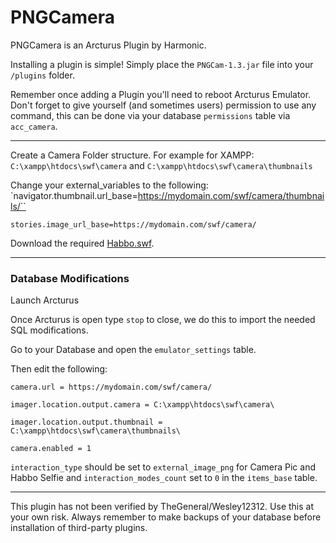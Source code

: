 # PNGCamera

PNGCamera is an Arcturus Plugin by Harmonic.

Installing a plugin is simple! Simply place the `PNGCam-1.3.jar` file into your `/plugins` folder.

Remember once adding a Plugin you'll need to reboot Arcturus Emulator. Don't forget to give yourself (and sometimes users) permission to use any command, this can be done via your database `permissions` table via `acc_camera`.

---

Create a Camera Folder structure. For example for XAMPP: `C:\xampp\htdocs\swf\camera` and `C:\xampp\htdocs\swf\camera\thumbnails`

Change your external_variables to the following:
`navigator.thumbnail.url_base=https://mydomain.com/swf/camera/thumbnails/``

`stories.image_url_base=https://mydomain.com/swf/camera/`

Download the required [Habbo.swf](http://www.mediafire.com/file/s1b9r875b38sof5/newpng.swf/file).


---

### Database Modifications

Launch Arcturus

Once Arcturus is open type `stop` to close, we do this to import the needed SQL modifications.

Go to your Database and open the `emulator_settings` table.

Then edit the following:

`camera.url = https://mydomain.com/swf/camera/`

`imager.location.output.camera = C:\xampp\htdocs\swf\camera\`

`imager.location.output.thumbnail = C:\xampp\htdocs\swf\camera\thumbnails\`

`camera.enabled = 1`

`interaction_type` should be set to `external_image_png` for Camera Pic and Habbo Selfie and `interaction_modes_count` set to `0` in the `items_base` table.

---

This plugin has not been verified by TheGeneral/Wesley12312. Use this at your own risk. Always remember to make backups of your database before installation of third-party plugins.
